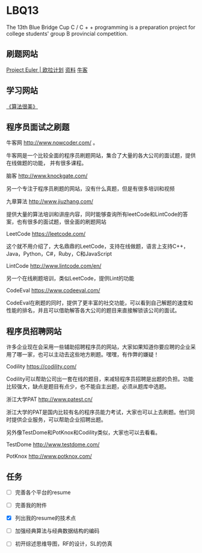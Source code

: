 # LBQ13
The 13th Blue Bridge Cup C / C + + programming is a preparation project for college students' group B provincial competition.

## 刷题网站

[Project Euler | 欧拉计划](http://pe-cn.github.io/problems/)
[资料](https://www.zhihu.com/question/264268699/answer/906813237)
[牛客](https://www.nowcoder.com/profile/139175519/tests)

## 学习网站

[《算法很美》](https://www.bilibili.com/video/BV1e7411T7FV?p=51&spm_id_from=pageDriver)

## 程序员面试之刷题

牛客网  http://www.nowcoder.com/ 。

牛客网是一个比较全面的程序员刷题网站，集合了大量的各大公司的面试题，提供在线做题的功能， 并有很多课程。

脑客 http://www.knockgate.com/ 

另一个专注于程序员刷题的网站，没有什么真题，但是有很多培训和视频

九章算法 http://www.jiuzhang.com/ 

提供大量的算法培训和讲座内容，同时能够查询所有leetCode和LintCode的答案，也有很多的面试题，很全面的刷题网站

LeetCode https://leetcode.com/ 

这个就不用介绍了，大名鼎鼎的LeetCode，支持在线做题，语言上支持C++，Java，Python，C#，Ruby，C和JavaScript

LintCode http://www.lintcode.com/en/ 

另一个在线刷题培训，类似LeetCode，提供Lint的功能

CodeEval https://www.codeeval.com/ 

CodeEval在刷题的同时，提供了更丰富的社交功能，可以看到自己解题的速度和性能的排名，并且可以借助解答各大公司的题目来直接解锁该公司的面试。

## 程序员招聘网站

许多企业现在会采用一些辅助招聘程序员的网站，大家如果知道你要应聘的企业采用了哪一家，也可以主动去这些地方刷题。嘿嘿，有作弊的嫌疑！

Codility https://codility.com/ 

Codility可以帮助公司出一套在线的题目，来减轻程序员招聘是出题的负担。功能比较强大，缺点是题目有点少，也不能自主出题，必须从题库中选题。

浙江大学PAT http://www.patest.cn/ 

浙江大学的PAT是国内比较有名的程序员能力考试，大家也可以上去刷题。他们同时提供企业服务，可以帮助企业招聘出题。

另外像TestDome和PotKnox和Codility类似，大家也可以去看看。

TestDome http://www.testdome.com/ 

PotKnox http://www.potknox.com/ 

## 任务

- [ ] 完善各个平台的resume
- [ ] 完善我的附件
- [x] 列出我的resume的技术点
- [ ] 加强经典算法与经典数据结构的编码
- [ ] 初开综述思维导图，RF的设计，SL的仿真


<!-- ## 企业校招 -->

<!-- **[杭州巨峰科技有限公司](https://i.51job.com/xy/coinfo.php?lang=c&ucoid=6732939&postchannel=000100&page=2)** C++开发工程师(pc客户端）https://jobs.51job.com/hangzhou/134983466.html?s=18&t=0

**[亚信科技(中国)有限公司](https://jobs.51job.com/all/coVjZWNVU0VmkPagRgVjo.html)** C++开发工程师（南京）https://jobs.51job.com/nanjing/138265439.html?s=18&t=0

**[上交所技术有限责任公司 ](https://jobs.51job.com/all/coAGBcP1MwDzJUNwdiUzY.html?#syzw)** 应用开发工程师 https://jobs.51job.com/shanghai/135078178.html?s=18&t=0

**[广东联通校园招聘](https://i.51job.com/xy/coinfo.php?lang=c&ucoid=6780060&postchannel=000100&page=1)**

**[芯源系统MPS](https://i.51job.com/xy/coinfo.php?lang=c&postchannel=000100&ucoid=5991347)**

**[江苏芯梦半导体设备有限公司](https://jobs.51job.com/all/coUjJVOARnBzEFZAVlXD4.html)**

**[中科慧远](https://i.51job.com/xy/coinfo.php?lang=c&postchannel=000100&ucoid=6949536)**

**[行云集](https://i.51job.com/xy/coinfo.php?lang=c&postchannel=000100&ucoid=6943580)**

**[台积电](https://jobs.51job.com/all/coUzNRM18_DzcPY1Y3B2Y.html?#syzw)**

**[中通](https://i.51job.com/xy/coinfo.php?lang=c&ucoid=6682747&postchannel=000100&page=1)**

**[强一半导体2](https://i.51job.com/xy/coinfo.php?page=1&lang=c&ucoid=6935413&postchannel=000100)**

**[上海七十迈数字科技有限公司](https://jobs.51job.com/all/coAWFSPwVnVmEHZlAyVjc.html)**

**[翼支付](https://i.51job.com/xy/coinfo.php?lang=c&ucoid=6686515&postchannel=000100&page=2)**

**[复旦微电子](https://i.51job.com/xy/coinfo.php?lang=c&postchannel=000100&ucoid=6653391)**

**[民生信用卡](https://i.51job.com/xy/coinfo.php?lang=c&postchannel=000100&ucoid=6856466)**

**[江苏华创微系统有限公司](https://i.51job.com/xy/coinfo.php?lang=c&ucoid=6711084&postchannel=000100&page=2)**

**[立信会计师事务所（特殊普通合伙）](https://jobs.51job.com/all/coVDRdPgVkADtRPAdkVzI.html)**

**[西南电子设备研究所](https://jobs.51job.com/all/coCGgFaQdsVm4GYgJhAGc.html)**

**[29所](https://i.51job.com/xy/coinfo.php?lang=c&postchannel=000100&ucoid=6886102)** -->
